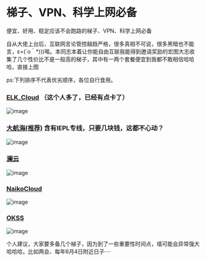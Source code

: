 # 梯子、VPN、科学上网必备
便宜、好用、稳定应该不会跑路的梯子、VPN、科学上网必备  

自从大佬上台后，互联网言论管控越趋严格，很多真相不可说，很多黑暗也不能言，ε=(´ο｀*)))唉。本同志本着让你能自由互联我能得到邀请奖励的宏图大志收集了几个性价比不是一般高的梯子，其中有一两个套餐便宜到我都不敢相信哈哈哈，直接上图  

ps:下列排序不代表优劣顺序，各位自行食用。

### [ELK_Cloud](https://www.elkcloud.top/auth/register?code=5Y6w)  （这个人多了，已经有点卡了）
  
![image](https://user-images.githubusercontent.com/93764491/158548983-0159e5ac-fcb4-474b-b8b9-351356337f36.png)

### [大航海(推荐)](https://dhh.lol/#/register?code=hUXVsGEx)  含有IEPL专线，只要几块钱，这都不心动？
  
![image](https://user-images.githubusercontent.com/93764491/158549406-f94c7e86-f63c-4caf-99f8-7624960bb3b2.png)

### [澜云](https://ep.0318.cyou/#/register?code=12sypiUN)  
  
![image](https://user-images.githubusercontent.com/93764491/158549592-647296d2-72f4-4db5-943b-a5a90c7eff00.png)

### [NaikoCloud](https://naiko.cloud/auth/register?code=VaEK)  
  
![image](https://user-images.githubusercontent.com/93764491/158550061-8cbf38b3-d255-4199-a289-692ffdb5d6fb.png)

### [OKSS](https://okss.us/#/register?code=uLTK9oyA)  
  
![image](https://user-images.githubusercontent.com/93764491/158550435-1e3c558a-9d10-43cf-afe1-0ee19623dead.png)


个人建议，大家要多备几个梯子，因为到了一些重要性时间点，墙可能会异常强大哈哈哈，比如两会、每年6月4日附近日子····

